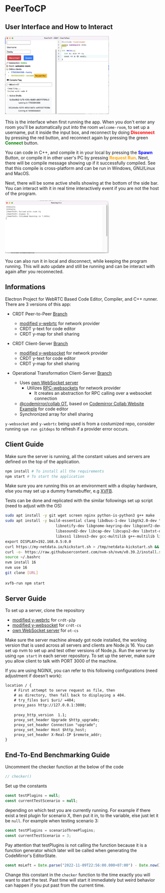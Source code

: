 # PeerToCP

## User Interface and How to Interact

<img src="README.assets/image-20221122001647564.png" alt="image-20221122001647564" style="zoom:33%;" />

This is the interface when first running the app. When you don't enter any room you'll be automatically put into the room `welcome-room`, to set up a username, put it inside the input box, and reconnect by doing <strong style="color:red;">Disconnect</strong> by pressing the red button, and reconnect again by pressing the green <strong style="color:green;">Connect</strong> button.

You can code in C++, and compile it in your local by pressing the <strong style="color:blue;">Spawn</strong> Button, or compile it in other user's PC by pressing <strong style="color:orange;">Request Run</strong>. Next, there will be compile message showing up if it successfully compiled. See that this compile is cross-platform and can be run in Windows, GNU/Linux and MacOS.

Next, there will be some active shells showing at the bottom of the side bar. You can interact with it in real time interactively event if you are not the host of the program.

<img src="README.assets/image-20221122002259074.png" alt="image-20221122002259074" style="zoom:33%;" />

You can also run it in local and disconnect, while keeping the program running. This will auto update and still be running and can be interact with again after you reconnected.

## Informations

Electron Project for WebRTC Based Code Editor, Compiler, and C++ runner.
There are 3 versions of this app:

- CRDT Peer-to-Peer [Branch](https://github.com/hockyy/peertocp/tree/crdt-p2p)
  - [modified y-webrtc](https://github.com/hockyy/y-webrtc) for network provider
  - CRDT y-text for code editor
  - CRDT y-map for shell sharing

- CRDT Client-Server [Branch](https://github.com/hockyy/peertocp/tree/crdt-cs)
  - [modified y-websocket](https://github.com/hockyy/y-websocket) for network provider
  - CRDT y-text for code editor
  - CRDT y-map for shell sharing

- Operational Transformation Client-Server [Branch](https://github.com/hockyy/peertocp/tree/ot-cs)
  - Uses [own WebSocket server](https://github.com/hockyy/peertocp-server)
     - Utilizes [RPC-websockets](https://www.npmjs.com/package/rpc-websockets) for network provider
       - It creates an abstraction for RPC calling over a websocket connection
  - [@codemirror/collab OT](https://github.com/codemirror/collab), based on [Codemirror Collab Website Example](https://github.com/codemirror/website/tree/master/site/examples/collab) for code editor
  - Synchronized array for shell sharing

`y-websocket` and `y-webrtc` being used is from a costumized repo, consider running `npm run gitdeps` to refresh if a provider error occurs.

## Client Guide

Make sure the server is running, all the constant values and servers are defined on the top of the application.

```bash
npm install # To install all the requirements
npm start # To start the application
```

Make sure you are running this on an environment with a display hardware, else you may set up a dummy framebuffer, e.g [XVFB](https://www.x.org/wiki/).

Tests can be done and replicated with the similar followings set up script (need to adjust with the OS)

```bash
sudo apt install -y git wget screen nginx python-is-python3 g++ make
sudo apt install -y build-essential clang libdbus-1-dev libgtk2.0-dev \
                       libnotify-dev libgnome-keyring-dev libgconf2-dev \
                       libasound2-dev libcap-dev libcups2-dev libxtst-dev \
                       libxss1 libnss3-dev gcc-multilib g++-multilib libasound2 xvfb \
export DISPLAY=192.168.0.5:0.0
curl https://my-netdata.io/kickstart.sh > /tmp/netdata-kickstart.sh && sh /tmp/netdata-kickstart.sh
curl -o- https://raw.githubusercontent.com/nvm-sh/nvm/v0.39.2/install.sh | bash
source ~/.bashrc
nvm install 16
nvm use 16
git clone [URL]

xvfb-run npm start
```

## Server Guide

To set up a server, clone the repository

- [modified y-webrtc](https://github.com/hockyy/y-webrtc) for `crdt-p2p`
- [modified y-websocket](https://github.com/hockyy/y-websocket) for `crdt-cs`
- [own WebSocket server](https://github.com/hockyy/peertocp-server) for `ot-cs`

Make sure the server machine already got node installed, the working version that is used across all servers and clients are Node.js 16. You can set up nvm to set up and test other versions of Node.js. Run the server by using `npm start` in each server repository. To set up the server, make sure you allow client to talk with PORT 3000 of the machine.

If you are using NGINX, you can refer to this following configurations (need adjustment if doesn't work):

```nginx
location / {
	# First attempt to serve request as file, then
	# as directory, then fall back to displaying a 404.
	# try_files $uri $uri/ =404;
	proxy_pass http://127.0.0.1:3000;
  
	proxy_http_version  1.1;
	proxy_set_header Upgrade $http_upgrade;
	proxy_set_header Connection "upgrade";
	proxy_set_header Host $http_host;
	proxy_set_header X-Real-IP $remote_addr;
}
```

## End-To-End Benchmarking Guide

Uncomment the checker function at the below of the code

```js
// checker()
```

Set up the constants

```js
const testPlugins = null;
const currentTestScenario = null;
```

depending on which test you are currently running. For example if there exist a test plugin for scenario X, then put it in, to the variable, else just let it be `null`. For example when testing scenario 3:

```js
const testPlugins = scenarioThreePlugins;
const currentTestScenario = 3;
```

Pay attention that testPlugins is not calling the function because it is a function generator which later will be called when generating the CodeMirror's EditorState.

```js
const msLeft = Date.parse("2022-11-09T22:56:00.000+07:00") - Date.now()
```

Change this constant in the `checker` function to the time exactly you will want to start the test. Past time will start it immediately but weird behavior can happen if you put past from the current time.
